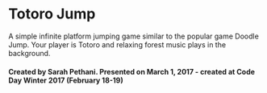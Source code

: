 # Totoro Jump
A simple infinite platform jumping game similar to the popular game Doodle Jump. Your player is Totoro and relaxing forest music plays in the background.
#### Created by Sarah Pethani. Presented on March 1, 2017 - created at Code Day Winter 2017 (February 18-19)
